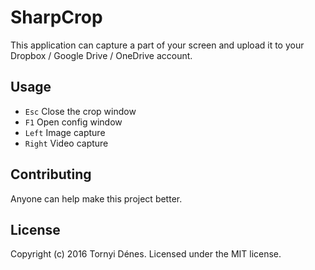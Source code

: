 ﻿# SharpCrop

This application can capture a part of your screen and upload it to your Dropbox / Google Drive / OneDrive account.

## Usage

* `Esc` Close the crop window
* `F1` Open config window
* `Left` Image capture
* `Right` Video capture

## Contributing

Anyone can help make this project better.

## License

Copyright (c) 2016 Tornyi Dénes. Licensed under the MIT license.